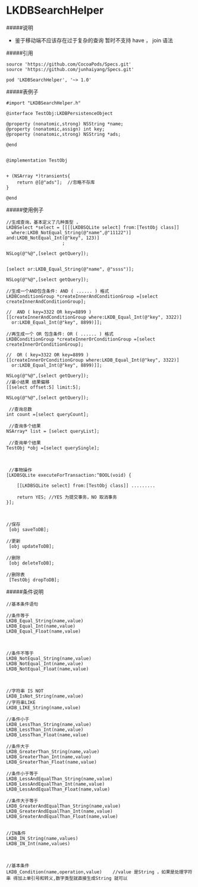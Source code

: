 # LKDBSearchHelper



#####说明
* 鉴于移动端不应该存在过于复杂的查询 暂时不支持 have ， join  语法



#####引用

	source 'https://github.com/CocoaPods/Specs.git'
	source 'https://github.com/junhaiyang/Specs.git'
	 
    pod 'LKDBSearchHelper', '~> 1.0'

#####表例子

		
	#import "LKDBSearchHelper.h"
	
	@interface TestObj:LKDBPersistenceObject
	
	@property (nonatomic,strong) NSString *name;
	@property (nonatomic,assign) int key;
	@property (nonatomic,strong) NSString *ads;
	
	@end
	
	
	@implementation TestObj
	
	
	+ (NSArray *)transients{
		return @[@"ads"];  //忽略不存库
	}
	
	@end
	
	
#####使用例子


    //生成查询，基本定义了几种类型 ，
   	LKDBSelect *select = [[[[LKDBSQLite select] from:[TestObj class]]
      where:LKDB_NotEqual_String(@"name",@"11122")]
    and:LKDB_NotEqual_Int(@"key", 123)]
                         ;
    
    NSLog(@"%@",[select getQuery]);
    
    
    [select or:LKDB_Equal_String(@"name", @"ssss")];
    
    NSLog(@"%@",[select getQuery]);
    
    //生成一个AND包含条件: AND ( ...... ) 格式
    LKDBConditionGroup *createInnerAndConditionGroup =[select createInnerAndConditionGroup];
    
    //  AND ( key=3322 OR key=8899 ) 
    [[createInnerAndConditionGroup where:LKDB_Equal_Int(@"key", 3322)]
      or:LKDB_Equal_Int(@"key", 8899)]];
      
    //再生成一个 OR 包含条件: OR ( ...... ) 格式
    LKDBConditionGroup *createInnerOrConditionGroup =[select createInnerOrConditionGroup];
    
    //  OR ( key=3322 OR key=8899 ) 
    [[createInnerOrConditionGroup where:LKDB_Equal_Int(@"key", 3322)]
      or:LKDB_Equal_Int(@"key", 8899)]];
    
    NSLog(@"%@",[select getQuery]);
    //最小结果 结果偏移
    [[select offset:5] limit:5];
    
    NSLog(@"%@",[select getQuery]); 
    
     //查询总数
    int count =[select queryCount];
    
     //查询多个结果
    NSArray* list = [select queryList];
    
     //查询单个结果
    TestObj *obj =[select querySingle];
    
    
    
     //事物操作
    [LKDBSQLite executeForTransaction:^BOOL(void) {
        
        [[LKDBSQLite select] from:[TestObj class]] .........
        
        return YES; //YES 为提交事务，NO 取消事务
    }];
    
    
    
    //保存
     [obj saveToDB];
     
    //更新
     [obj updateToDB];
     
    //删除
     [obj deleteToDB];
    
    //删除表
     [TestObj dropToDB];
    
#####条件说明

		
		
	//基本条件语句

	//条件等于
	LKDB_Equal_String(name,value)   
 	LKDB_Equal_Int(name,value)     
	LKDB_Equal_Float(name,value)        



	//条件不等于
	LKDB_NotEqual_String(name,value)    
	LKDB_NotEqual_Int(name,value)        
	LKDB_NotEqual_Float(name,value)     



	//字符串 IS NOT
	LKDB_IsNot_String(name,value)     
	//字符串LIKE
	LKDB_LIKE_String(name,value)         

	//条件小于
	LKDB_LessThan_String(name,value)   
	LKDB_LessThan_Int(name,value)        
	LKDB_LessThan_Float(name,value)    

	//条件大于
	LKDB_GreaterThan_String(name,value)        
	LKDB_GreaterThan_Int(name,value)      
	LKDB_GreaterThan_Float(name,value)       

	//条件小于等于
	LKDB_LessAndEqualThan_String(name,value) 
	LKDB_LessAndEqualThan_Int(name,value)            
	LKDB_LessAndEqualThan_Float(name,value)    

	//条件大于等于
	LKDB_GreaterAndEqualThan_String(name,value)             
	LKDB_GreaterAndEqualThan_Int(name,value)           
	LKDB_GreaterAndEqualThan_Float(name,value)         
	                  

	//IN条件 
	LKDB_IN_String(name,values)    
	LKDB_IN_Int(name,values)   
	
	

	//基本条件
	LKDB_Condition(name,operation,value)    //value 是String ，如果是处理字符串 得加上单引号和转义,数字类型就直接生成String 就可以    
